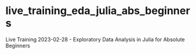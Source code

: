 # live_training_eda_julia_abs_beginners
Live Training 2023-02-28 - Exploratory Data Analysis in Julia for Absolute Beginners
